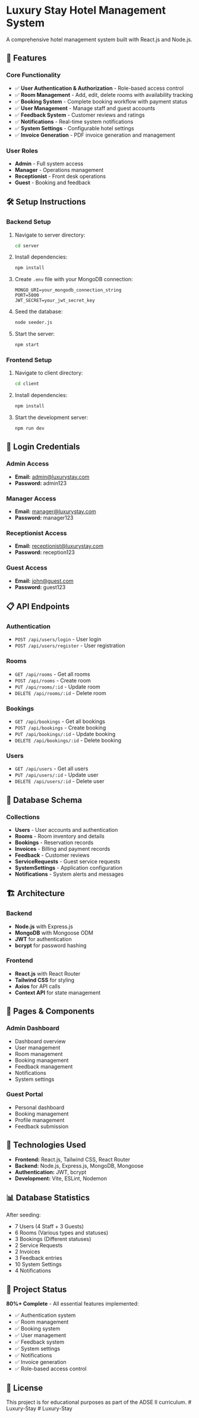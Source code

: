 # Luxury Stay Hotel Management System

A comprehensive hotel management system built with React.js and Node.js.

## 🚀 Features

### Core Functionality

- ✅ **User Authentication & Authorization** - Role-based access control
- ✅ **Room Management** - Add, edit, delete rooms with availability tracking
- ✅ **Booking System** - Complete booking workflow with payment status
- ✅ **User Management** - Manage staff and guest accounts
- ✅ **Feedback System** - Customer reviews and ratings
- ✅ **Notifications** - Real-time system notifications
- ✅ **System Settings** - Configurable hotel settings
- ✅ **Invoice Generation** - PDF invoice generation and management

### User Roles

- **Admin** - Full system access
- **Manager** - Operations management
- **Receptionist** - Front desk operations
- **Guest** - Booking and feedback

## 🛠️ Setup Instructions

### Backend Setup

1. Navigate to server directory:

   ```bash
   cd server
   ```

2. Install dependencies:

   ```bash
   npm install
   ```

3. Create `.env` file with your MongoDB connection:

   ```
   MONGO_URI=your_mongodb_connection_string
   PORT=5000
   JWT_SECRET=your_jwt_secret_key
   ```

4. Seed the database:

   ```bash
   node seeder.js
   ```

5. Start the server:
   ```bash
   npm start
   ```

### Frontend Setup

1. Navigate to client directory:

   ```bash
   cd client
   ```

2. Install dependencies:

   ```bash
   npm install
   ```

3. Start the development server:
   ```bash
   npm run dev
   ```

## 🔑 Login Credentials

### Admin Access

- **Email:** admin@luxurystay.com
- **Password:** admin123

### Manager Access

- **Email:** manager@luxurystay.com
- **Password:** manager123

### Receptionist Access

- **Email:** receptionist@luxurystay.com
- **Password:** reception123

### Guest Access

- **Email:** john@guest.com
- **Password:** guest123

## 📋 API Endpoints

### Authentication

- `POST /api/users/login` - User login
- `POST /api/users/register` - User registration

### Rooms

- `GET /api/rooms` - Get all rooms
- `POST /api/rooms` - Create room
- `PUT /api/rooms/:id` - Update room
- `DELETE /api/rooms/:id` - Delete room

### Bookings

- `GET /api/bookings` - Get all bookings
- `POST /api/bookings` - Create booking
- `PUT /api/bookings/:id` - Update booking
- `DELETE /api/bookings/:id` - Delete booking

### Users

- `GET /api/users` - Get all users
- `PUT /api/users/:id` - Update user
- `DELETE /api/users/:id` - Delete user

## 💾 Database Schema

### Collections

- **Users** - User accounts and authentication
- **Rooms** - Room inventory and details
- **Bookings** - Reservation records
- **Invoices** - Billing and payment records
- **Feedback** - Customer reviews
- **ServiceRequests** - Guest service requests
- **SystemSettings** - Application configuration
- **Notifications** - System alerts and messages

## 🏗️ Architecture

### Backend

- **Node.js** with Express.js
- **MongoDB** with Mongoose ODM
- **JWT** for authentication
- **bcrypt** for password hashing

### Frontend

- **React.js** with React Router
- **Tailwind CSS** for styling
- **Axios** for API calls
- **Context API** for state management

## 📱 Pages & Components

### Admin Dashboard

- Dashboard overview
- User management
- Room management
- Booking management
- Feedback management
- Notifications
- System settings

### Guest Portal

- Personal dashboard
- Booking management
- Profile management
- Feedback submission

## 🔧 Technologies Used

- **Frontend:** React.js, Tailwind CSS, React Router
- **Backend:** Node.js, Express.js, MongoDB, Mongoose
- **Authentication:** JWT, bcrypt
- **Development:** Vite, ESLint, Nodemon

## 📊 Database Statistics

After seeding:

- 7 Users (4 Staff + 3 Guests)
- 6 Rooms (Various types and statuses)
- 3 Bookings (Different statuses)
- 2 Service Requests
- 2 Invoices
- 3 Feedback entries
- 10 System Settings
- 4 Notifications

## 🎯 Project Status

**80%+ Complete** - All essential features implemented:

- ✅ Authentication system
- ✅ Room management
- ✅ Booking system
- ✅ User management
- ✅ Feedback system
- ✅ System settings
- ✅ Notifications
- ✅ Invoice generation
- ✅ Role-based access control

## 📝 License

This project is for educational purposes as part of the ADSE II curriculum.
#   L u x u r y - S t a y  
 #   L u x u r y - S t a y  
 